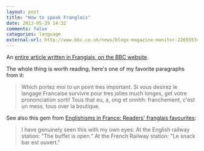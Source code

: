 ```yaml
---
layout: post
title: "How to speak Franglais"
date: 2013-05-29 14:32
comments: false
categories: language
external-url: http://www.bbc.co.uk/news/blogs-magazine-monitor-22655534
---
```


An [entire article written in Franglais, on the BBC website](http://www.bbc.co.uk/news/blogs-magazine-monitor-22655534).

The whole thing is worth reading, here's one of my favorite paragraphs from it:

> Which portez moi to un point tres important. Si vous desirez le langage
> Francaise survivre pour tres jolies much longes, get votre prononciation
> sorti! Tous that eu, a, ong et onnhh: franchement, c'est un mess, tous over
> la boutique.

See also this gem from
[Englishisms in France: Readers' franglais favourites](http://www.bbc.co.uk/news/magazine-22636888):

>  I have genuinely seen this with my own eyes: At the English railway station:
>  "The buffet is open." At the French Railway station: "Le snack bar est
>  ouvert."

